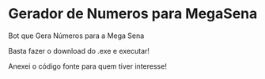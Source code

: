 # Gerador de Numeros para MegaSena

Bot que Gera Números para a Mega Sena

Basta fazer o download do .exe e executar!

Anexei o código fonte para quem tiver interesse!


